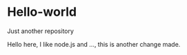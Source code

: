 # Hello-world
Just another repository

Hello here, I like node.js and ..., this is another change made.

